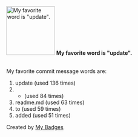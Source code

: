 <img src="https://github.com/my-badges/my-badges/blob/master/src/all-badges/favorite-word/favorite-word.png?raw=true" alt="My favorite word is &quot;update&quot;." title="My favorite word is &quot;update&quot;." width="128">
<strong>My favorite word is &quot;update&quot;.</strong>
<br><br>

My favorite commit message words are:

1. update (used 136 times)
2. - (used 84 times)
3. readme.md (used 63 times)
4. to (used 59 times)
5. added (used 51 times)


Created by <a href="https://github.com/my-badges/my-badges">My Badges</a>